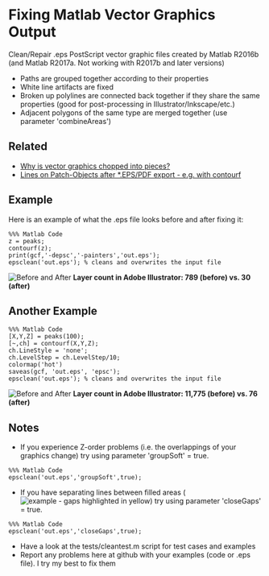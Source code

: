 # Fixing Matlab Vector Graphics Output
Clean/Repair .eps PostScript vector graphic files created by Matlab R2016b (and Matlab R2017a. Not working with R2017b and later versions)
* Paths are grouped together according to their properties
* White line artifacts are fixed
* Broken up polylines are connected back together if they share the same properties (good for post-processing in Illustrator/Inkscape/etc.)
* Adjacent polygons of the same type are merged together (use parameter 'combineAreas')

## Related

* [Why is vector graphics chopped into pieces?](https://de.mathworks.com/matlabcentral/answers/290313-why-is-vector-graphics-chopped-into-pieces)
* [Lines on Patch-Objects after *.EPS/PDF export - e.g. with contourf](https://github.com/altmany/export_fig/issues/44)

## Example

Here is an example of what the .eps file looks before and after fixing it:

```
%%% Matlab Code
z = peaks;
contourf(z);
print(gcf,'-depsc','-painters','out.eps');
epsclean('out.eps'); % cleans and overwrites the input file
```

![Before and After](http://i.imgur.com/NRCnQiH.png)
**Layer count in Adobe Illustrator: 789 (before) vs. 30 (after)**

## Another Example

```
%%% Matlab Code
[X,Y,Z] = peaks(100);
[~,ch] = contourf(X,Y,Z);
ch.LineStyle = 'none';
ch.LevelStep = ch.LevelStep/10;
colormap('hot')
saveas(gcf, 'out.eps', 'epsc');
epsclean('out.eps'); % cleans and overwrites the input file
```

![Before and After](http://i.imgur.com/ag8LV7i.png)
**Layer count in Adobe Illustrator: 11,775 (before) vs. 76 (after)**

## Notes

* If you experience Z-order problems (i.e. the overlappings of your graphics change) try using parameter 'groupSoft' = true.
```
%%% Matlab Code
epsclean('out.eps','groupSoft',true);
```

* If you have separating lines between filled areas (![example - gaps highlighted in yellow](https://user-images.githubusercontent.com/38227689/38556022-18bfe056-3cc0-11e8-89e6-ad3984276b20.png)) try using parameter 'closeGaps' = true.
```
%%% Matlab Code
epsclean('out.eps','closeGaps',true);
```

* Have a look at the tests/cleantest.m script for test cases and examples
* Report any problems here at github with your examples (code or .eps file). I try my best to fix them
